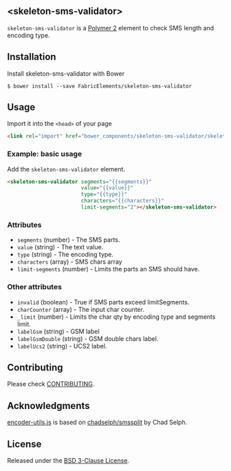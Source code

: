 ## \<skeleton-sms-validator\>

`skeleton-sms-validator` is a [Polymer 2](http://polymer-project.org) element to check SMS length and encoding type.

## Installation

Install skeleton-sms-validator with Bower

```shell
$ bower install --save FabricElements/skeleton-sms-validator
```

## Usage

Import it into the `<head>` of your page

```html
<link rel="import" href="bower_components/skeleton-sms-validator/skeleton-sms-validator.html">
```

### Example: basic usage

Add the `skeleton-sms-validator` element.

```html
<skeleton-sms-validator segments="{{segments}}"
                        value="{{value}}"
                        type="{{type}}"
                        characters="{{characters}}"
                        limit-segments="2"></skeleton-sms-validator>
```

### Attributes

* `segments` (number) - The SMS parts.
* `value` (string) - The text value.
* `type` (string) - The encoding type.
* `characters` (array) - SMS chars array
* `limit-segments` (number) - Limits the parts an SMS should have.

### Other attributes

* `invalid` (boolean) - True if SMS parts exceed limitSegments.
* `charCounter` (array) - The input char counter.
* `_limit` (number) - Limits the char qty by encoding type and segments limit.
* `labelGsm` (string) - GSM label
* `labelGsmDouble` (string) - GSM double chars label.
* `labelUcs2` (string) - UCS2 label.

## Contributing

Please check [CONTRIBUTING](./CONTRIBUTING.md).

## Acknowledgments

[encoder-utils.js](./encoder-utils.js) is based on [chadselph/smssplit](https://github.com/chadselph/smssplit) by Chad Selph.

## License

Released under the [BSD 3-Clause License](./LICENSE.md).
